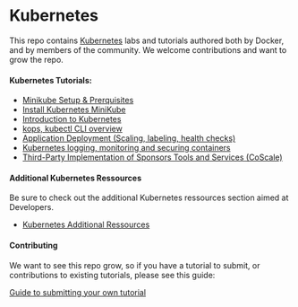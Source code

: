 # Kubernetes

This repo contains [Kubernetes](https://kubernetes.io) labs and tutorials authored both by Docker, and by members of the community. We welcome contributions and want to grow the repo.

#### Kubernetes Tutorials:

* [Minikube Setup & Prerquisites](https://kubernetes.io/docs/tasks/tools/install-minikube/)
* [Install Kubernetes MiniKube](https://kubernetes.io/docs/getting-started-guides/minikube/)
* [Introduction to Kubernetes](https://kubernetes.io/docs/tutorials/stateless-application/hello-minikube/)
* [kops, kubectl CLI overview](https://kubernetes.io/docs/user-guide/walkthrough/)
* [Application Deployment (Scaling, labeling, health checks)](https://kubernetes.io/docs/user-guide/walkthrough/k8s201/)
* [Kubernetes logging, monitoring and securing containers](https://kubernetes.io/docs/tasks/debug-application-cluster/core-metrics-pipeline/)
* [Third-Party Implementation of Sponsors Tools and Services (CoScale)](third-party-coscale.md)

#### Additional Kubernetes Ressources

Be sure to check out the additional Kubernetes ressources section aimed at Developers.

* [Kubernetes Additional Ressources](additional-ressources/)


#### Contributing

We want to see this repo grow, so if you have a tutorial to submit, or contributions to existing tutorials, please see this guide:

[Guide to submitting your own tutorial](contribute.md)
